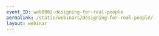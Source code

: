 ```yaml
---
event_ID: web0002-designing-for-real-people
permalink: /static/webinars/designing-for-real-people/
layout: webinar
---
```

